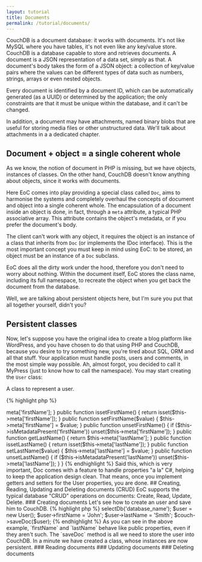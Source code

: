 ```yaml
---
layout: tutorial
title: Documents
permalink: /tutorial/documents/
---
```


CouchDB is a document database: it works with documents. It's not like MySQL where you have tables, it's not even like 
any key/value store. CouchDB is a database capable to store and retrieves documents. A document is a JSON representation 
of a data set, simply as that. A document's body takes the form of a JSON object: a collection of key/value pairs where 
the values can be different types of data such as numbers, strings, arrays or even nested objects.
 
Every document is identified by a document ID, which can be automatically generated (as a UUID) or determined by the 
application; the only constraints are that it must be unique within the database, and it can't be changed.
 
In addition, a document may have attachments, named binary blobs that are useful for storing media files or 
other unstructured data. We'll talk about attachments in a a dedicated chapter.

## Document + object = a single coherent whole

As we know, the notion of document in PHP is missing, but we have objects, instances of classes. On the other hand, 
CouchDB doesn't know anything about objects, since it works with documents.

Here EoC comes into play providing a special class called `Doc`, aims to harmonise the systems and completely overhaul 
the concepts of document and object into a single coherent whole.
The encapsulation of a document inside an object is done, in fact, through a `meta` attribute, a typical PHP 
associative array. This attribute contains the object's metadata, or if you prefer the document's body.
 
The client can't work with any object, it requires the object is an instance of a class that inherits from 
`Doc` (or implements the IDoc interface). This is the most important concept you must keep in 
mind using EoC: to be stored, an object must be an instance of a `Doc` subclass.

EoC does all the dirty work under the hood, therefore you don't need to worry about nothing. Within the 
document itself, EoC stores the class name, including its full namespace, to recreate the object when you get 
back the document from the database.

Well, we are talking about persistent objects here, but I'm sure you put that all together yourself, didn't you?

## Persistent classes

Now, let's suppose you have the original idea to create a blog platform like WordPress, and you have chosen to do that 
using PHP and CouchDB, because you desire to try something new, you're tired about SQL, ORM and all that stuff. 
Your application must handle posts, users and comments, in the most simple way possible. Ah, almost forgot, you decided 
to call it MyPress (just to know how to call the namespace). You may start creating the `User` class:

A class to represent a user.

{% highlight php %}
<?php

namespace MyPress;

class User {
}
{% endhighlight %}

There are two ways for adding persistence to the above class. The most simple one, that should be normally used, is to 
inherit every class from the superclass Doc. Sometimes you have to deal with the fact that PHP doesn't support multiple 
inheritance: this happens when a class, having already an ancestor, can't extend Doc. To handle a situation like this,
EoC provides a trait, called TDoc, which implements every single method of the IDoc interface. That's all you need.

### Inheriting from Doc

This is the most simple case, just extends Doc class.

{% highlight php %}
<?php

namespace MyPress;

use EoC\Doc\Doc;

class User extends Doc {
}
{% endhighlight %}

### Implementing the IDoc interface using the TDoc trait

Since `User` inherits from `Person`, and PHP doesn't support multiple inheritance, let's implements IDoc interface, using 
TDoc trait.

{% highlight php %}
<?php

namespace MyPress;

use EoC\Doc\IDoc;
use EoC\Doc\TDoc;

class User extends Person implements IDoc {
  use TDoc;
}
{% endhighlight %}

## Document's properties

Our class still doesn't have any property. At least, an user will have a first name and a last name, so let's add 
getters and setters for these properties. It's important to note here, we don't use any protected members, on the 
contrary methods relay on the `meta` array. Elephant on Couch just care about this array. Every single key/value inside 
the array will be stored, while the other private or protected members are not taken into account, never.

{% highlight php %}
<?php

namespace MyPress;

use EoC\Doc\Doc;

class User extends Doc {

  public function getFirstName() {
    return $this->meta['firstName'];
  }

  public function issetFirstName() {
    return isset($this->meta['firstName']);
  }

  public function setFirstName($value) {
    $this->meta['firstName'] = $value;
  }

  public function unsetFirstName() {
    if ($this->isMetadataPresent('firstName'))
      unset($this->meta['firstName']);
  }

  public function getLastName() {
    return $this->meta['lastName'];
  }

  public function issetLastName() {
    return isset($this->meta['lastName']);
  }

  public function setLastName($value) {
    $this->meta['lastName'] = $value;
  }

  public function unsetLastName() {
    if ($this->isMetadataPresent('lastName'))
      unset($this->meta['lastName']);
  }

}
{% endhighlight %}

Said this, which is very important, Doc comes with a feature to handle properties "a la" C#, helping to keep the 
application design clean. That means, once you implement getters and setters for the User properties, you are done. 

## Creating, Reading, Updating and Deleting documents (CRUD)

EoC supports the typical database "CRUD" operations on documents: Create, Read, Update, Delete.

### Creating documents

Let's see how to create an user and save him to CouchDB.

{% highlight php %}
<?php

namespace MyPress;

use EoC\Couch;
use EoC\Adapter;

$couch = new Couch(new Adapter\CurlAdapter('127.0.0.1:5984', 'username','password'));
$couch->selectDb('database_name');

$user = new User();
$user->firstName = 'John';
$user->lastName = 'Smith';

$couch->saveDoc($user);
{% endhighlight %}

As you can see in the above example, `firstName` and `lastName` behave like public properties, even if they aren't such. 
The `saveDoc` method is all we need to store the user into CouchDB.

In a minute we have created a class, whose instances are now persistent.

### Reading documents

### Updating documents

### Deleting documents